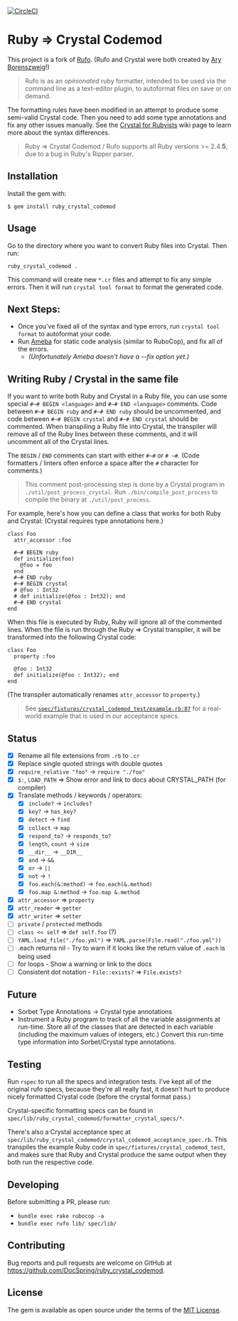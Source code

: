 [![CircleCI](https://circleci.com/gh/DocSpring/ruby_crystal_codemod.svg?style=svg)](https://circleci.com/gh/DocSpring/ruby_crystal_codemod)

# Ruby => Crystal Codemod

This project is a fork of [Rufo](https://github.com/ruby-formatter/rufo). (Rufo and Crystal were both created by [Ary Borenszweig](https://github.com/asterite)!)

> Rufo is as an _opinionated_ ruby formatter, intended to be used via the command line as a text-editor plugin, to autoformat files on save or on demand.

The formatting rules have been modified in an attempt to produce some semi-valid Crystal code. Then you need to add some type annotations and fix any other issues manually. See the [Crystal for Rubyists](https://github.com/crystal-lang/crystal/wiki/Crystal-for-Rubyists) wiki page to learn more about the syntax differences.

> Ruby => Crystal Codemod / Rufo supports all Ruby versions >= 2.4.**5**, due to a bug in Ruby's Ripper parser.

## Installation

Install the gem with:

```
$ gem install ruby_crystal_codemod
```

## Usage

Go to the directory where you want to convert Ruby files into Crystal. Then run:

```
ruby_crystal_codemod .
```

This command will create new `*.cr` files and attempt to fix any simple errors. Then it will
run `crystal tool format` to format the generated code.

## Next Steps:

* Once you've fixed all of the syntax and type errors, run `crystal tool format` to autoformat your code.
* Run [Ameba](https://github.com/crystal-ameba/ameba) for static code analysis (similar to RuboCop), and fix all of the errors.
  * *(Unfortunately Ameba doesn't have a --fix option yet.)*

## Writing Ruby / Crystal in the same file

If you want to write both Ruby and Crystal in a Ruby file, you can use some
special `#~# BEGIN <language>` and `#~# END <language>` comments.
Code between `#~# BEGIN ruby` and `#~# END ruby` should be uncommented,
and code between `#~# BEGIN crystal` and `#~# END crystal` should be commented.
When transpiling a Ruby file into Crystal, the transpiler will remove all of the Ruby lines between these comments, and it will uncomment all of the Crystal lines.

The `BEGIN` / `END` comments can start with either `#~#` or `# ~#`. (Code formatters / linters often enforce a space after the `#` character for comments.)

> This comment post-processing step is done by a Crystal program in `./util/post_process_crystal`. Run `./bin/compile_post_process` to compile the binary at `./util/post_process`.

For example, here's how you can define a class that works for both Ruby and Crystal:
(Crystal requires type annotations here.)

```
class Foo
  attr_accessor :foo

  #~# BEGIN ruby
  def initialize(foo)
    @foo = foo
  end
  #~# END ruby
  #~# BEGIN crystal
  # @foo : Int32
  # def initialize(@foo : Int32); end
  #~# END crystal
end
```

When this file is executed by Ruby, Ruby will ignore all of the commented lines. When the file is run through the Ruby => Crystal transpiler, it will be transformed into the following Crystal code:

```
class Foo
  property :foo

  @foo : Int32
  def initialize(@foo : Int32); end
end
```

(The transpiler automatically renames `attr_accessor` to `property`.)

> See [`spec/fixtures/crystal_codemod_test/example.rb:87`](https://github.com/DocSpring/ruby_crystal_codemod/blob/master/spec/fixtures/crystal_codemod_test/example.rb#L87-L114) for a real-world example that is used in our acceptance specs.

## Status

- [x] Rename all file extensions from `.rb` to `.cr`
- [x] Replace single quoted strings with double quotes
- [x] `require_relative "foo"` -> `require "./foo"`
- [x] `$:`, `LOAD_PATH` => Show error and link to docs about CRYSTAL_PATH (for compiler)
- [x] Translate methods / keywords / operators:
  - [x] `include?` -> `includes?`
  - [x] `key?` -> `has_key?`
  - [x] `detect` -> `find`
  - [x] `collect` -> `map`
  - [x] `respond_to?` -> `responds_to?`
  - [x] `length`, `count` -> `size`
  - [x] `__dir__` -> `__DIR__`
  - [x] `and` -> `&&`
  - [x] `or` -> `||`
  - [x] `not` -> `!`
  - [x] `foo.each(&:method)` -> `foo.each(&.method)`
  - [x] `foo.map &:method` -> `foo.map &.method`
- [x] `attr_accessor` => `property`
- [x] `attr_reader` => `getter`
- [x] `attr_writer` => `setter`
- [ ] `private` / `protected` methods
- [ ] `class << self` => `def self.foo` (?)
- [ ] `YAML.load_file("./foo.yml")` => `YAML.parse(File.read("./foo.yml"))`
- [ ] .each returns nil - Try to warn if it looks like the return value of `.each` is being used
- [ ] for loops - Show a warning or link to the docs
- [ ] Consistent dot notation - `File::exists?` => `File.exists?`

## Future

* Sorbet Type Annotations -> Crystal type annotations
* Instrument a Ruby program to track of all the variable assignments at run-time. Store all of the classes that are detected in each variable (including the maximum values of integers, etc.) Convert this run-time type information into Sorbet/Crystal type annotations.

## Testing

Run `rspec` to run all the specs and integration tests. I've kept all of the original rufo specs, because they're all really fast, it doesn't hurt to produce nicely formatted Crystal code (before the crystal format pass.)

Crystal-specific formatting specs can be found in `spec/lib/ruby_crystal_codemod/formatter_crystal_specs/*`.

There's also a Crystal acceptance spec at `spec/lib/ruby_crystal_codemod/crystal_codemod_acceptance_spec.rb`.
This transpiles the example Ruby code in `spec/fixtures/crystal_codemod_test`, and makes sure that Ruby
and Crystal produce the same output when they both run the respective code.

## Developing

Before submitting a PR, please run:

* `bundle exec rake rubocop -a`
* `bundle exec rufo lib/ spec/lib/`

## Contributing

Bug reports and pull requests are welcome on GitHub at https://github.com/DocSpring/ruby_crystal_codemod.

## License

The gem is available as open source under the terms of the [MIT License](http://opensource.org/licenses/MIT).

